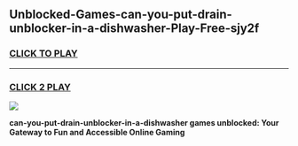 
## Unblocked-Games-can-you-put-drain-unblocker-in-a-dishwasher-Play-Free-sjy2f
<h3>
<a href="https://premium76.site?title=can-you-put-drain-unblocker-in-a-dishwasher&ref=18A1">CLICK TO PLAY</a></h3>
<hr>

<h3>
<a href="https://premium76.site?title=can-you-put-drain-unblocker-in-a-dishwasher&ref=18A1">CLICK 2 PLAY</a>
  
</h3>

<a href="https://premium76.site?title=can-you-put-drain-unblocker-in-a-dishwasher&ref=18A1"><img src="https://clearcache.store/games.png"></a>


**can-you-put-drain-unblocker-in-a-dishwasher games unblocked: Your Gateway to Fun and Accessible Online Gaming**
